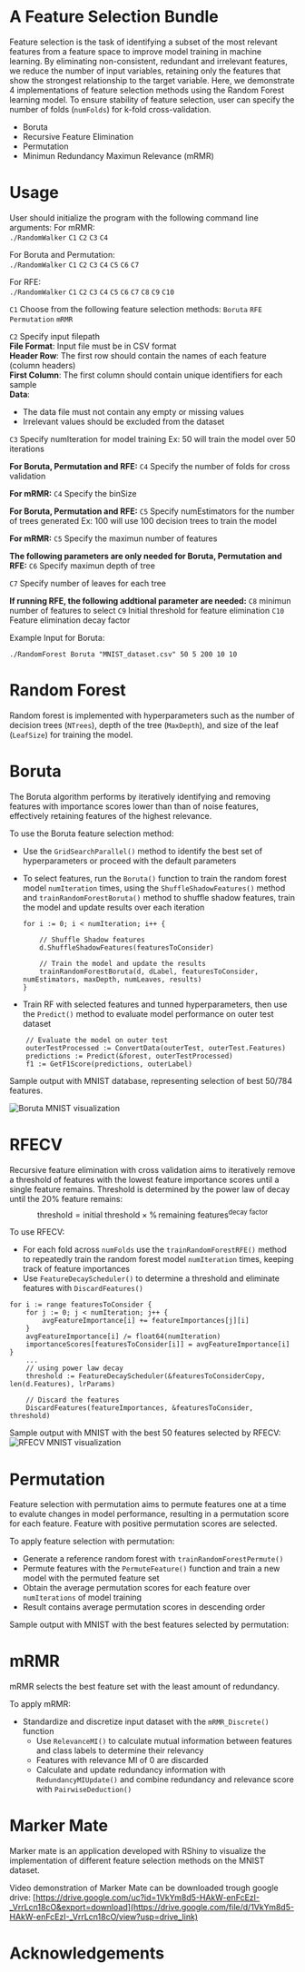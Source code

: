 # A Feature Selection Bundle

Feature selection is the task of identifying a subset of the most relevant features from a feature space to improve model training in machine learning. By eliminating non-consistent, redundant and irrelevant features, we reduce the number of input variables, retaining only the features that show the strongest relationship to the target variable. Here, we demonstrate 4 implementations of feature selection methods using the Random Forest learning model. To ensure stability of feature selection, user can specify the number of folds (`numFolds`) for k-fold cross-validation. 
- Boruta
- Recursive Feature Elimination  
- Permutation
- Minimun Redundancy Maximun Relevance (mRMR) 

# Usage

User should initialize the program with the following command line arguments:
For mRMR:  
`./RandomWalker` `C1` `C2` `C3` `C4`

For Boruta and Permutation:  
`./RandomWalker` `C1` `C2` `C3` `C4` `C5` `C6` `C7`  

For RFE:  
`./RandomWalker` `C1` `C2` `C3` `C4` `C5` `C6` `C7` `C8` `C9` `C10`

`C1` Choose from the following feature selection methods:
`Boruta`
`RFE`
`Permutation`
`mRMR`

`C2` Specify input filepath  
**File Format**: Input file must be in CSV format  
**Header Row**: The first row should contain the names of each feature (column headers)  
**First Column**: The first column should contain unique identifiers for each sample  
**Data**: 
- The data file must not contain any empty or missing values
- Irrelevant values should be excluded from the dataset

`C3` Specify numIteration for model training
Ex: 50 will train the model over 50 iterations

**For Boruta, Permutation and RFE:**
`C4` Specify the number of folds for cross validation

**For mRMR:**
`C4` Specify the binSize 

**For Boruta, Permutation and RFE:**
`C5` Specify numEstimators for the number of trees generated
Ex: 100 will use 100 decision trees to train the model

**For mRMR:**
`C5` Specify the maximun number of features

**The following parameters are only needed for Boruta, Permutation and RFE:**
`C6` Specify maximun depth of tree

`C7` Specify number of leaves for each tree

**If running RFE, the following addtional parameter are needed:**
`C8` minimun number of features to select
`C9` Initial threshold for feature elimination
`C10` Feature elimination decay factor

Example Input for Boruta: 

`./RandomForest Boruta "MNIST_dataset.csv" 50 5 200 10 10`



# Random Forest

Random forest is implemented with hyperparameters such as the number of decision trees (`NTrees`), depth of the tree (`MaxDepth`), and size of the leaf (`LeafSize`) for training the model. 


# Boruta

The Boruta algorithm performs by iteratively identifying and removing features with importance scores lower than than of noise features, effectively retaining features of the highest relevance. 

To use the Boruta feature selection method:
- Use the `GridSearchParallel()` method to identify the best set of hyperparameters or proceed with the default parameters
- To select features, run the `Boruta()` function to train the random forest model `numIteration` times, using the `ShuffleShadowFeatures()` method and `trainRandomForestBoruta()` method to shuffle shadow features, train the model 
and update results over each iteration
    ```
    for i := 0; i < numIteration; i++ {

		// Shuffle Shadow features
		d.ShuffleShadowFeatures(featuresToConsider)

		// Train the model and update the results
		trainRandomForestBoruta(d, dLabel, featuresToConsider, numEstimators, maxDepth, numLeaves, results)
    }
    ```

- Train RF with selected features and tunned hyperparameters, then use the `Predict()` method to evaluate model performance on outer test dataset

```
	// Evaluate the model on outer test
	outerTestProcessed := ConvertData(outerTest, outerTest.Features)
	predictions := Predict(&forest, outerTestProcessed)
	f1 := GetF1Score(predictions, outerLabel)
```
Sample output with MNIST database, representing selection of best 50/784 features. 

![Boruta MNIST visualization](result_images/Boruta_MNIST.png)

# RFECV

Recursive feature elimination with cross validation aims to iteratively remove a threshold of features with the lowest feature importance scores until a single feature remains. Threshold is determined by the power law of decay until the 20% feature remains:
$$
\text{threshold} = \text{initial threshold} \times \% \, \text{remaining features} ^ \text{decay factor}
$$

To use RFECV:

- For each fold across `numFolds` use the `trainRandomForestRFE()` method to repeatedly train the random forest model `numIteration` times, keeping track of feature importances
- Use `FeatureDecayScheduler()` to determine a threshold and eliminate features with `DiscardFeatures()`

```
for i := range featuresToConsider {
	for j := 0; j < numIteration; j++ {
		avgFeatureImportance[i] += featureImportances[j][i]
	}
	avgFeatureImportance[i] /= float64(numIteration)
	importanceScores[featuresToConsider[i]] = avgFeatureImportance[i]
}
    ...
    // using power law decay
    threshold := FeatureDecayScheduler(&featuresToConsiderCopy, len(d.Features), lrParams)

    // Discard the features
    DiscardFeatures(featureImportances, &featuresToConsider, threshold)         

```
Sample output with MNIST with the best 50 features selected by RFECV:
![RFECV MNIST visualization](result_images/RFE_MNIST.jpg)



# Permutation
Feature selection with permutation aims to permute features one at a time to evalute changes in model performance, resulting in a permutation score for each feature. Feature with positive permutation scores are selected. 

To apply feature selection with permutation:
- Generate a reference random forest with `trainRandomForestPermute()` 
- Permute features with the `PermuteFeature()` function and train a new model with the permuted feature set
- Obtain the average permutation scores for each feature over `numIterations` of model training 
- Result contains average permutation scores in descending order



Sample output with MNIST with the best features selected by permutation:


# mRMR

mRMR selects the best feature set with the least amount of redundancy. 

To apply mRMR:

- Standardize and discretize input dataset with the `mRMR_Discrete()` function
    - Use `RelevanceMI()` to calculate mutual information between features and class labels to determine their relevancy
    - Features with relevance MI of 0 are discarded
    - Calculate and update redundancy information with `RedundancyMIUpdate()` and combine redundancy and relevance score with `PairwiseDeduction()`

# Marker Mate 

Marker mate is an application developed with RShiny to visualize the implementation of different feature selection methods on the MNIST dataset.

Video demonstration of Marker Mate can be downloaded trough google drive:
[https://drive.google.com/uc?id=1VkYm8d5-HAkW-enFcEzI-_VrrLcn18cO&export=download](https://drive.google.com/file/d/1VkYm8d5-HAkW-enFcEzI-_VrrLcn18cO/view?usp=drive_link)

# Acknowledgements


